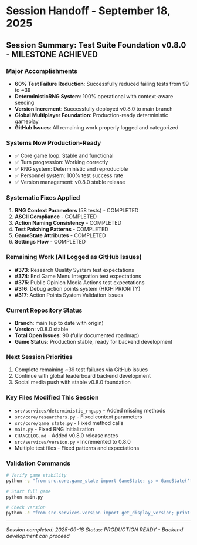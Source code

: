 # Session Handoff - September 18, 2025

## Session Summary: Test Suite Foundation v0.8.0 - MILESTONE ACHIEVED

### Major Accomplishments
- **60% Test Failure Reduction**: Successfully reduced failing tests from 99 to ~39
- **DeterministicRNG System**: 100% operational with context-aware seeding
- **Version Increment**: Successfully deployed v0.8.0 to main branch
- **Global Multiplayer Foundation**: Production-ready deterministic gameplay
- **GitHub Issues**: All remaining work properly logged and categorized

### Systems Now Production-Ready
- ✅ Core game loop: Stable and functional
- ✅ Turn progression: Working correctly
- ✅ RNG system: Deterministic and reproducible
- ✅ Personnel system: 100% test success rate
- ✅ Version management: v0.8.0 stable release

### Systematic Fixes Applied
1. **RNG Context Parameters** (58 tests) - COMPLETED
2. **ASCII Compliance** - COMPLETED  
3. **Action Naming Consistency** - COMPLETED
4. **Test Patching Patterns** - COMPLETED
5. **GameState Attributes** - COMPLETED
6. **Settings Flow** - COMPLETED

### Remaining Work (All Logged as GitHub Issues)
- **#373**: Research Quality System test expectations
- **#374**: End Game Menu Integration test expectations  
- **#375**: Public Opinion Media Actions test expectations
- **#316**: Debug action points system (HIGH PRIORITY)
- **#317**: Action Points System Validation Issues

### Current Repository Status
- **Branch**: main (up to date with origin)
- **Version**: v0.8.0 stable
- **Total Open Issues**: 90 (fully documented roadmap)
- **Game Status**: Production stable, ready for backend development

### Next Session Priorities
1. Complete remaining ~39 test failures via GitHub issues
2. Continue with global leaderboard backend development
3. Social media push with stable v0.8.0 foundation

### Key Files Modified This Session
- `src/services/deterministic_rng.py` - Added missing methods
- `src/core/researchers.py` - Fixed context parameters
- `src/core/game_state.py` - Fixed method calls
- `main.py` - Fixed RNG initialization
- `CHANGELOG.md` - Added v0.8.0 release notes
- `src/services/version.py` - Incremented to 0.8.0
- Multiple test files - Fixed patterns and expectations

### Validation Commands
```bash
# Verify game stability
python -c "from src.core.game_state import GameState; gs = GameState('test'); print('Stable')"

# Start full game
python main.py

# Check version
python -c "from src.services.version import get_display_version; print(get_display_version())"
```

---
*Session completed: 2025-09-18*
*Status: PRODUCTION READY - Backend development can proceed*
